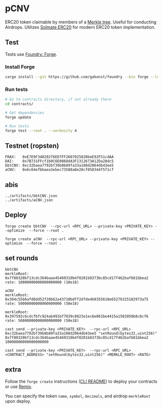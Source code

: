 # pCNV

ERC20 token claimable by members of a [Merkle tree](https://en.wikipedia.org/wiki/Merkle_tree). Useful for conducting Airdrops. Utilizes [Solmate ERC20](https://github.com/Rari-Capital/solmate/blob/main/src/tokens/ERC20.sol) for modern ERC20 token implementation.

## Test

Tests use [Foundry: Forge](https://github.com/gakonst/foundry).

### Install Forge

```bash
cargo install --git https://github.com/gakonst/foundry --bin forge --locked
```

### Run tests

```bash
# Go to contracts directory, if not already there
cd contracts/

# Get dependencies
forge update

# Run tests
forge test --root . --verbosity 4
```

## Testnet (ropsten)

```
FRAX:   0xE7E9F348202f6EDfFF2607025820beE92F51cdAA
DAI:    0x7B731FFcf1b9C6E0868dA3F1312673A12Da28dc5
bbtCNV: 0xc32baea7792bf39b8b89fa33a108d2064db43ee5
aCNV:   0x6c64efbbaea3ebec73588a8e20cf058344f5f1cf

```

## abis

```
../artifacts/bbtCNV.json
../artifacts/aCNV.json
```

## Deploy

```
forge create bbtCNV  --rpc-url <RPC_URL> --private-key <PRIVATE_KEY> --optimize  --force --root .

forge create aCNV  --rpc-url <RPC_URL> --private-key <PRIVATE_KEY> --optimize  --force --root .
```



## set rounds
```
bbtCNV
merkleRoot: 0x7f80320bf13cdc364baae45469310b4f0201b8373bc85cd17f462baf681bbea2
rate: 10000000000000000000 (10e18)
```
```
aCNV
merkleRoot: 0x304c55b6afd8dd52f28b62a43710bdff2d7de4b0355610e65276325182973a75
rate: 50000000000000000000 (50e18)

merkleRoot: 0x397592c6cdcfbfc924ab491bf7039c8823e1ec6e061be4415a1502058b8c8cf6
rate: 50000000000000000000 (50e18)
```

```
cast send --private-key <PRIVATE_KEY>  --rpc-url <RPC_URL>  0xc32baea7792bf39b8b89fa33a108d2064db43ee5 "setRound(bytes32,uint256)" 0x7f80320bf13cdc364baae45469310b4f0201b8373bc85cd17f462baf681bbea2 10000000000000000000

cast send --private-key <PRIVATE_KEY>  --rpc-url <RPC_URL>  <CONTRACT_ADDRESS> "setRound(bytes32,uint256)" <MERKLE_ROOT> <RATE>

```

## extra

Follow the `forge create` instructions ([CLI README](https://github.com/gakonst/foundry/blob/master/cli/README.md#build)) to deploy your contracts or use [Remix](https://remix.ethereum.org/).

You can specify the token `name`, `symbol`, `decimals`, and airdrop `merkleRoot` upon deploy.
